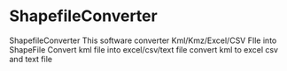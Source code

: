 # ShapefileConverter

ShapefileConverter
This software converter Kml/Kmz/Excel/CSV FIle into ShapeFile Convert kml file into excel/csv/text file
convert kml to excel csv and text file 
